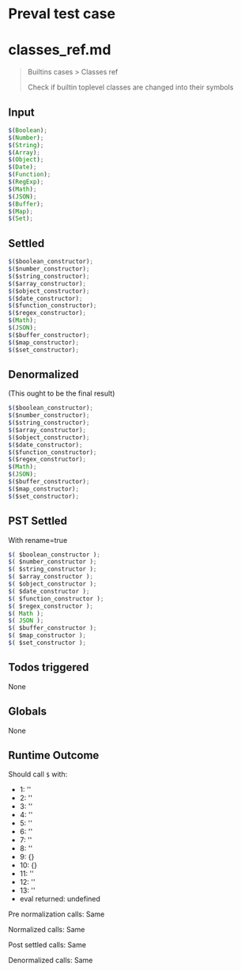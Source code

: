 # Preval test case

# classes_ref.md

> Builtins cases > Classes ref
>
> Check if builtin toplevel classes are changed into their symbols

## Input

`````js filename=intro
$(Boolean);
$(Number);
$(String);
$(Array);
$(Object);
$(Date);
$(Function);
$(RegExp);
$(Math);
$(JSON);
$(Buffer);
$(Map);
$(Set);
`````


## Settled


`````js filename=intro
$($boolean_constructor);
$($number_constructor);
$($string_constructor);
$($array_constructor);
$($object_constructor);
$($date_constructor);
$($function_constructor);
$($regex_constructor);
$(Math);
$(JSON);
$($buffer_constructor);
$($map_constructor);
$($set_constructor);
`````


## Denormalized
(This ought to be the final result)

`````js filename=intro
$($boolean_constructor);
$($number_constructor);
$($string_constructor);
$($array_constructor);
$($object_constructor);
$($date_constructor);
$($function_constructor);
$($regex_constructor);
$(Math);
$(JSON);
$($buffer_constructor);
$($map_constructor);
$($set_constructor);
`````


## PST Settled
With rename=true

`````js filename=intro
$( $boolean_constructor );
$( $number_constructor );
$( $string_constructor );
$( $array_constructor );
$( $object_constructor );
$( $date_constructor );
$( $function_constructor );
$( $regex_constructor );
$( Math );
$( JSON );
$( $buffer_constructor );
$( $map_constructor );
$( $set_constructor );
`````


## Todos triggered


None


## Globals


None


## Runtime Outcome


Should call `$` with:
 - 1: '<function>'
 - 2: '<function>'
 - 3: '<function>'
 - 4: '<function>'
 - 5: '<function>'
 - 6: '<function>'
 - 7: '<function>'
 - 8: '<function>'
 - 9: {}
 - 10: {}
 - 11: '<function>'
 - 12: '<function>'
 - 13: '<function>'
 - eval returned: undefined

Pre normalization calls: Same

Normalized calls: Same

Post settled calls: Same

Denormalized calls: Same
